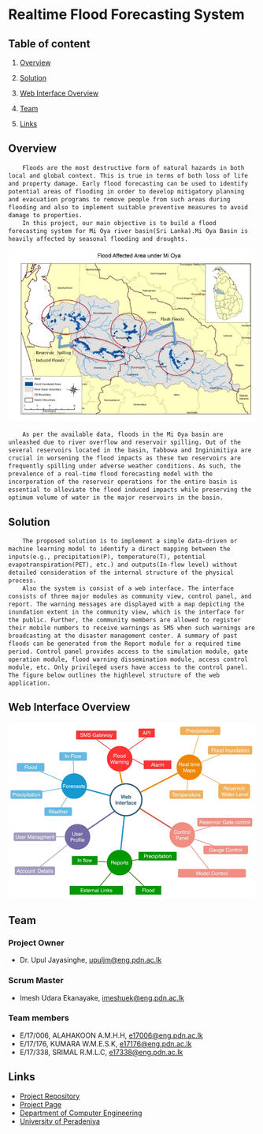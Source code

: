 # Realtime Flood Forecasting System

## Table of content

1.  [Overview](#Overview)

2.  [Solution](#Solution)

3.  [Web Interface Overview](#web-Interface-Overview)

4.  [Team](#Team)

5.  [Links](#Links)

## Overview

        Floods are the most destructive form of natural hazards in both local and global context. This is true in terms of both loss of life and property damage. Early flood forecasting can be used to identify potential areas of flooding in order to develop mitigatory planning and evacuation programs to remove people from such areas during flooding and also to implement suitable preventive measures to avoid damage to properties.
        In this project, our main objective is to build a flood forecasting system for Mi Oya river basin(Sri Lanka).Mi Oya Basin is heavily affected by seasonal flooding and droughts.

![Flood afected areas](docs/images/FloodAffectedAreas.jpg)

        As per the available data, floods in the Mi Oya basin are unleashed due to river overflow and reservoir spilling. Out of the several reservoirs located in the basin, Tabbowa and Inginimitiya are crucial in worsening the flood impacts as these two reservoirs are frequently spilling under adverse weather conditions. As such, the prevalence of a real-time flood forecasting model with the incorporation of the reservoir operations for the entire basin is essential to alleviate the flood induced impacts while preserving the optimum volume of water in the major reservoirs in the basin.

## Solution

        The proposed solution is to implement a simple data-driven or machine learning model to identify a direct mapping between the inputs(e.g., precipitation(P), temperature(T), potential evapotranspiration(PET), etc.) and outputs(In-flow level) without detailed consideration of the internal structure of the physical process.
        Also the system is consist of a web interface. The interface consists of three major modules as community view, control panel, and report. The warning messages are displayed with a map depicting the inundation extent in the community view, which is the interface for the public. Further, the community members are allowed to register their mobile numbers to receive warnings as SMS when such warnings are broadcasting at the disaster management center. A summary of past floods can be generated from the Report module for a required time period. Control panel provides access to the simulation module, gate operation module, flood warning dissemination module, access control module, etc. Only privileged users have access to the control panel. The figure below outlines the highlevel structure of the web application.

## Web Interface Overview

![web application structure](docs/images/WebAppOverView.jpg)

## Team

### Project Owner

- Dr. Upul Jayasinghe, [upuljm@eng.pdn.ac.lk](mailto:upuljm@eng.pdn.ac.lk)

### Scrum Master

- Imesh Udara Ekanayake, [imeshuek@eng.pdn.ac.lk](mailto:imeshuek@eng.pdn.ac.lk)

### Team members

- E/17/006, ALAHAKOON A.M.H.H, [e17006@eng.pdn.ac.lk](mailto:e17006@eng.pdn.ac.lk)
- E/17/176, KUMARA W.M.E.S.K, [e17176@eng.pdn.ac.lk](mailto:e17176@eng.pdn.ac.lk)
- E/17/338, SRIMAL R.M.L.C, [e17338@eng.pdn.ac.lk](mailto:e17338@eng.pdn.ac.lk)

## Links

- [Project Repository](https://github.com/cepdnaclk/e17-co328-Flood-Forecasting-System)
- [Project Page](https://cepdnaclk.github.io/e17-co328-Flood-Forecasting-System/)
- [Department of Computer Engineering](http://www.ce.pdn.ac.lk/)
- [University of Peradeniya](https://eng.pdn.ac.lk/)
